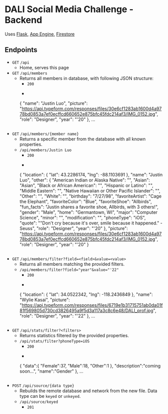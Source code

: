 # DALI Social Media Challenge - Backend

Uses [Flask](https://palletsprojects.com/p/flask/), [App Engine](https://cloud.google.com/appengine/), [Firestore](https://cloud.google.com/firestore/)

## Endpoints

- `GET` `/api`
	- Home, serves this page
- `GET` `/api/members`
	- Returns all members in database, with following JSON structure:
		- `200`
		- ```
		{
			"name": "Justin Luo",
			"picture": "https://api.typeform.com/responses/files/30e6cf1283ab1600d4a9778bd0853a7ef0ecffcd660652e875bfc45fdc214af3/IMG_0152.jpg",
			"role": "Designer",
			"year": "'20"
		},
		...
		```
- `GET` `/api/members/{member name}`
	- Returns a specific member from the database with all known properties.
	- `/api/members/Justin Luo`
		- `200`
		- ```
		{ 
			"location": { 
				"lat": 43.2286174,
				"lng": -88.1103691
			},
			"name": "Justin Luo",
			"other": { 
				"American Indian or Alaska Native": "",
				"Asian": "Asian",
				"Black or African American": "",
				"Hispanic or Latino": "",
				"Middle Eastern": "",
				"Native Hawaiian or Other Pacific Islander": "",
				"Other": "",
				"White": "",
				"birthday": "7/27/98",
				"favoriteArtist": "Cage the Elephant",
				"favoriteColor": "Blue",
				"favoriteShoe": "Allbirds",
				"fun_facts": "Justin shares a favorite shoe, Allbirds, with 3 others!",
				"gender": "Male",
				"home": "Germantown, WI",
				"major": "Computer Science",
				"minor": "",
				"modification": "",
				"phoneType": "iOS",
				"quote": "\"Don't cry because it's over, smile because it happened.\" - Seuss",
				"role": "Designer",
				"year": "'20"
			},
			"picture": "https://api.typeform.com/responses/files/30e6cf1283ab1600d4a9778bd0853a7ef0ecffcd660652e875bfc45fdc214af3/IMG_0152.jpg",
			"role": "Designer",
			"year": "'20"
		}
		```
- `GET` `/api/members/filter?field=<field>&value=<value>`
	- Returns all members matching the provided filters.
	- `/api/members/filter?field="year"&value="'22"`
		- `200`  
		- ```
		{ 
			"location": { 
				 "lat": 34.0522342,
				 "lng": -118.2436849
			},
			"name": "Wylie Kasai",
			"picture": "https://api.typeform.com/responses/files/6719e1b31715751ab0da01f81f569805d730cd3826495a9f5d3a117a3c8c6e48/DALI_prof.jpg",
			"role": "Designer",
			"year": "'22"
		},
		...
		```
- `GET` `/api/stats/filter?<filters>`
	- Returns statistics filtered by the provided properties.
	- `/api/stats/filter?phoneType=iOS`
		- `200`
		- ```
		{ 
		  "data":{ 
		     "Female":37,
		     "Male":18,
		     "Other":1
		  },
		  "description":"coming soon...",
		  "name":"Gender"
		},
		...
		```
- `POST` `/api/source/{data type}`
	- Rebuilds the remote database and network from the new file. Data type can be `keyed` or `unkeyed`.
	- `/api/source/keyed`
		- `201`